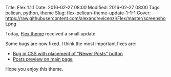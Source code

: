 Title: Flex 1.1.1
Date: 2016-02-27 08:00
Modified: 2016-02-27 08:00
Tags: pelican, python, theme
Slug: flex-pelican-theme-update-1-1-1
Cover: https://raw.githubusercontent.com/alexandrevicenzi/Flex/master/screenshot.png

Today, [Flex theme](https://github.com/alexandrevicenzi/Flex) received a small update.

Some bugs are now fixed. I think the most important fixes are:

- [Bug in CSS with placement of "Newer Posts" button](https://github.com/alexandrevicenzi/Flex/issues/21)
- [Posts preview on main page](https://github.com/alexandrevicenzi/Flex/issues/14)

Hope you enjoy this theme.
